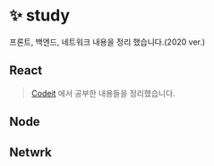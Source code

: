 # ✨ study
프론트, 백엔드, 네트워크 내용을 정리 했습니다.(2020 ver.)

## React
> [Codeit](https://www.codeit.kr/) 에서 공부한 내용들을 정리했습니다.

## Node


## Netwrk
